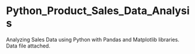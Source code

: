 # Python_Product_Sales_Data_Analysis
Analyzing Sales Data using Python with Pandas and Matplotlib libraries. Data file attached.
